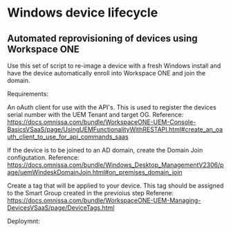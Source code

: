 <h1>Windows device lifecycle</h1>
<h2>Automated reprovisioning of devices using Workspace ONE</h2>

Use this set of script to re-image a device with a fresh Windows install and have the device automatically enroll into Workspace ONE and join the domain.

Requirements:

An oAuth client for use with the API's. This is used to register the devices serial number with the UEM Tenant and target OG.
Reference: https://docs.omnissa.com/bundle/WorkspaceONE-UEM-Console-BasicsVSaaS/page/UsingUEMFunctionalityWithRESTAPI.html#create_an_oauth_client_to_use_for_api_commands_saas

If the device is to be joined to an AD domain, create the Domain Join configutation.
Reference: https://docs.omnissa.com/bundle/Windows_Desktop_ManagementV2306/page/uemWindeskDomainJoin.html#on_premises_domain_join

Create a tag that will be applied to your device. This tag should be assigned to the Smart Group created in the previoius step
Referene: https://docs.omnissa.com/bundle/WorkspaceONE-UEM-Managing-DevicesVSaaS/page/DeviceTags.html

Deploymnt:

